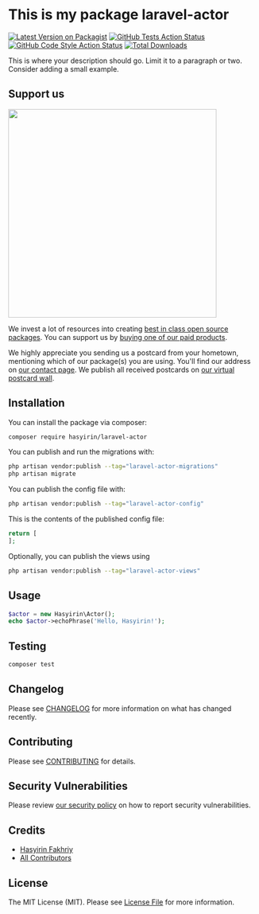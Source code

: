 # This is my package laravel-actor

[![Latest Version on Packagist](https://img.shields.io/packagist/v/hasyirin/laravel-actor.svg?style=flat-square)](https://packagist.org/packages/hasyirin/laravel-actor)
[![GitHub Tests Action Status](https://img.shields.io/github/actions/workflow/status/hasyirin/laravel-actor/run-tests.yml?branch=main&label=tests&style=flat-square)](https://github.com/hasyirin/laravel-actor/actions?query=workflow%3Arun-tests+branch%3Amain)
[![GitHub Code Style Action Status](https://img.shields.io/github/actions/workflow/status/hasyirin/laravel-actor/fix-php-code-style-issues.yml?branch=main&label=code%20style&style=flat-square)](https://github.com/hasyirin/laravel-actor/actions?query=workflow%3A"Fix+PHP+code+style+issues"+branch%3Amain)
[![Total Downloads](https://img.shields.io/packagist/dt/hasyirin/laravel-actor.svg?style=flat-square)](https://packagist.org/packages/hasyirin/laravel-actor)

This is where your description should go. Limit it to a paragraph or two. Consider adding a small example.

## Support us

[<img src="https://github-ads.s3.eu-central-1.amazonaws.com/laravel-actor.jpg?t=1" width="419px" />](https://spatie.be/github-ad-click/laravel-actor)

We invest a lot of resources into creating [best in class open source packages](https://spatie.be/open-source). You can support us by [buying one of our paid products](https://spatie.be/open-source/support-us).

We highly appreciate you sending us a postcard from your hometown, mentioning which of our package(s) you are using. You'll find our address on [our contact page](https://spatie.be/about-us). We publish all received postcards on [our virtual postcard wall](https://spatie.be/open-source/postcards).

## Installation

You can install the package via composer:

```bash
composer require hasyirin/laravel-actor
```

You can publish and run the migrations with:

```bash
php artisan vendor:publish --tag="laravel-actor-migrations"
php artisan migrate
```

You can publish the config file with:

```bash
php artisan vendor:publish --tag="laravel-actor-config"
```

This is the contents of the published config file:

```php
return [
];
```

Optionally, you can publish the views using

```bash
php artisan vendor:publish --tag="laravel-actor-views"
```

## Usage

```php
$actor = new Hasyirin\Actor();
echo $actor->echoPhrase('Hello, Hasyirin!');
```

## Testing

```bash
composer test
```

## Changelog

Please see [CHANGELOG](CHANGELOG.md) for more information on what has changed recently.

## Contributing

Please see [CONTRIBUTING](CONTRIBUTING.md) for details.

## Security Vulnerabilities

Please review [our security policy](../../security/policy) on how to report security vulnerabilities.

## Credits

- [Hasyirin Fakhriy](https://github.com/hasyirin)
- [All Contributors](../../contributors)

## License

The MIT License (MIT). Please see [License File](LICENSE.md) for more information.
